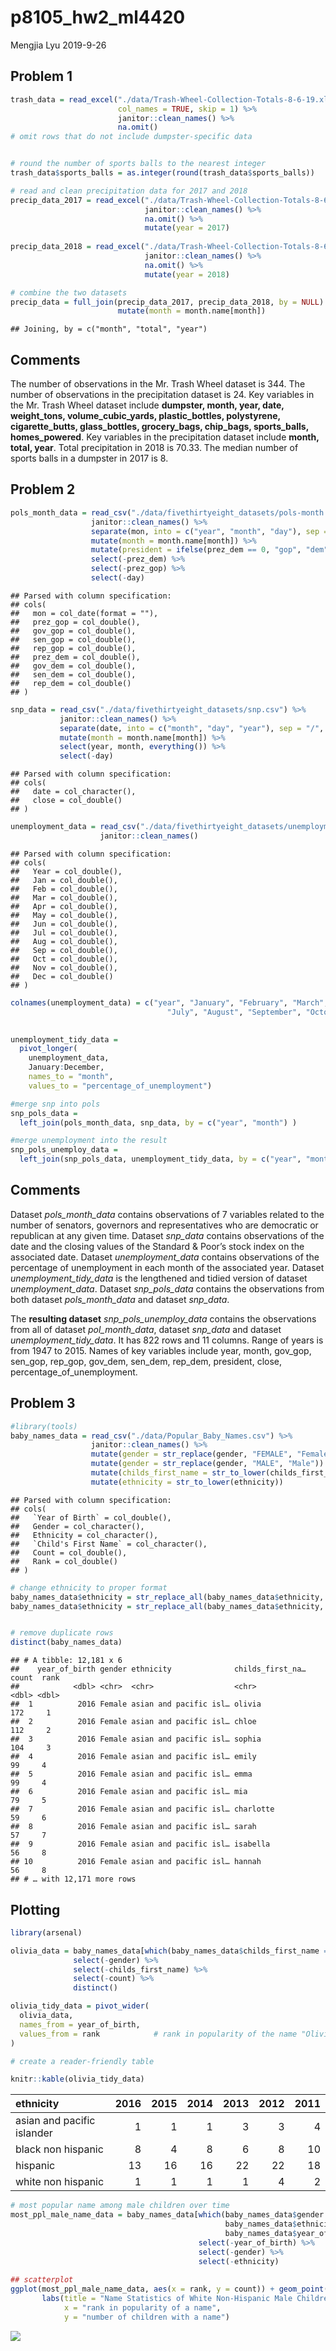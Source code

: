 p8105\_hw2\_ml4420
================
Mengjia Lyu
2019-9-26

## Problem 1

``` r
trash_data = read_excel("./data/Trash-Wheel-Collection-Totals-8-6-19.xlsx", sheet = "Mr. Trash Wheel", range = cell_cols("A:N"), 
                        col_names = TRUE, skip = 1) %>%
                        janitor::clean_names() %>%
                        na.omit()
# omit rows that do not include dumpster-specific data


# round the number of sports balls to the nearest integer
trash_data$sports_balls = as.integer(round(trash_data$sports_balls))
```

``` r
# read and clean precipitation data for 2017 and 2018
precip_data_2017 = read_excel("./data/Trash-Wheel-Collection-Totals-8-6-19.xlsx", sheet = "2017 Precipitation", col_names = TRUE, skip = 1) %>%
                              janitor::clean_names() %>%
                              na.omit() %>%
                              mutate(year = 2017)
 
precip_data_2018 = read_excel("./data/Trash-Wheel-Collection-Totals-8-6-19.xlsx", sheet = "2018 Precipitation", col_names = TRUE, skip = 1) %>%
                              janitor::clean_names() %>%
                              na.omit() %>%
                              mutate(year = 2018)

# combine the two datasets
precip_data = full_join(precip_data_2017, precip_data_2018, by = NULL) %>%
                        mutate(month = month.name[month])
```

    ## Joining, by = c("month", "total", "year")

## Comments

The number of observations in the Mr. Trash Wheel dataset is 344. The
number of observations in the precipitation dataset is 24. Key variables
in the Mr. Trash Wheel dataset include **dumpster, month, year, date,
weight\_tons, volume\_cubic\_yards, plastic\_bottles, polystyrene,
cigarette\_butts, glass\_bottles, grocery\_bags, chip\_bags,
sports\_balls, homes\_powered**. Key variables in the precipitation
dataset include **month, total, year**. Total precipitation in 2018 is
70.33. The median number of sports balls in a dumpster in 2017 is
8.

## Problem 2

``` r
pols_month_data = read_csv("./data/fivethirtyeight_datasets/pols-month.csv") %>%
                  janitor::clean_names() %>%
                  separate(mon, into = c("year", "month", "day"), sep = "-", convert = TRUE) %>%    #break up mon into integer variables
                  mutate(month = month.name[month]) %>%                                             #replace month number with month name
                  mutate(president = ifelse(prez_dem == 0, "gop", "dem")) %>%                       #create new variable president
                  select(-prez_dem) %>%                                                             #remove prez_dem, prez_gop, day
                  select(-prez_gop) %>%
                  select(-day)
```

    ## Parsed with column specification:
    ## cols(
    ##   mon = col_date(format = ""),
    ##   prez_gop = col_double(),
    ##   gov_gop = col_double(),
    ##   sen_gop = col_double(),
    ##   rep_gop = col_double(),
    ##   prez_dem = col_double(),
    ##   gov_dem = col_double(),
    ##   sen_dem = col_double(),
    ##   rep_dem = col_double()
    ## )

``` r
snp_data = read_csv("./data/fivethirtyeight_datasets/snp.csv") %>%
           janitor::clean_names() %>%
           separate(date, into = c("month", "day", "year"), sep = "/", convert = TRUE) %>%          #arrange according to year and month
           mutate(month = month.name[month]) %>% 
           select(year, month, everything()) %>%
           select(-day)
```

    ## Parsed with column specification:
    ## cols(
    ##   date = col_character(),
    ##   close = col_double()
    ## )

``` r
unemployment_data = read_csv("./data/fivethirtyeight_datasets/unemployment.csv") %>%
                    janitor::clean_names() 
```

    ## Parsed with column specification:
    ## cols(
    ##   Year = col_double(),
    ##   Jan = col_double(),
    ##   Feb = col_double(),
    ##   Mar = col_double(),
    ##   Apr = col_double(),
    ##   May = col_double(),
    ##   Jun = col_double(),
    ##   Jul = col_double(),
    ##   Aug = col_double(),
    ##   Sep = col_double(),
    ##   Oct = col_double(),
    ##   Nov = col_double(),
    ##   Dec = col_double()
    ## )

``` r
colnames(unemployment_data) = c("year", "January", "February", "March", "April", "May", "June",
                                   "July", "August", "September", "October", "November", "December")

  
unemployment_tidy_data = 
  pivot_longer(
    unemployment_data,
    January:December,
    names_to = "month",
    values_to = "percentage_of_unemployment")

#merge snp into pols
snp_pols_data = 
  left_join(pols_month_data, snp_data, by = c("year", "month") )

#merge unemployment into the result
snp_pols_unemploy_data = 
  left_join(snp_pols_data, unemployment_tidy_data, by = c("year", "month"))
```

## Comments

Dataset *pols\_month\_data* contains observations of 7 variables related
to the number of senators, governors and representatives who are
democratic or republican at any given time. Dataset *snp\_data* contains
observations of the date and the closing values of the Standard & Poor’s
stock index on the associated date. Dataset *unemployment\_data*
contains observations of the percentage of unemployment in each month of
the associated year. Dataset *unemployment\_tidy\_data* is the
lengthened and tidied version of dataset *unemployment\_data*. Dataset
*snp\_pols\_data* contains the observations from both dataset
*pols\_month\_data* and dataset *snp\_data*.

The **resulting dataset** *snp\_pols\_unemploy\_data* contains the
observations from all of dataset *pol\_month\_data*, dataset *snp\_data*
and dataset *unemployment\_tidy\_data*. It has 822 rows and 11 columns.
Range of years is from 1947 to 2015. Names of key variables include
year, month, gov\_gop, sen\_gop, rep\_gop, gov\_dem, sen\_dem, rep\_dem,
president, close, percentage\_of\_unemployment.

## Problem 3

``` r
#library(tools)
baby_names_data = read_csv("./data/Popular_Baby_Names.csv") %>%
                  janitor::clean_names() %>%
                  mutate(gender = str_replace(gender, "FEMALE", "Female")) %>%
                  mutate(gender = str_replace(gender, "MALE", "Male")) %>%
                  mutate(childs_first_name = str_to_lower(childs_first_name)) %>%
                  mutate(ethnicity = str_to_lower(ethnicity))  
```

    ## Parsed with column specification:
    ## cols(
    ##   `Year of Birth` = col_double(),
    ##   Gender = col_character(),
    ##   Ethnicity = col_character(),
    ##   `Child's First Name` = col_character(),
    ##   Count = col_double(),
    ##   Rank = col_double()
    ## )

``` r
# change ethnicity to proper format
baby_names_data$ethnicity = str_replace_all(baby_names_data$ethnicity, "paci$", "pacific islander")
baby_names_data$ethnicity = str_replace_all(baby_names_data$ethnicity, "hisp$", "hispanic")


# remove duplicate rows
distinct(baby_names_data)                                                   
```

    ## # A tibble: 12,181 x 6
    ##    year_of_birth gender ethnicity              childs_first_na… count  rank
    ##            <dbl> <chr>  <chr>                  <chr>            <dbl> <dbl>
    ##  1          2016 Female asian and pacific isl… olivia             172     1
    ##  2          2016 Female asian and pacific isl… chloe              112     2
    ##  3          2016 Female asian and pacific isl… sophia             104     3
    ##  4          2016 Female asian and pacific isl… emily               99     4
    ##  5          2016 Female asian and pacific isl… emma                99     4
    ##  6          2016 Female asian and pacific isl… mia                 79     5
    ##  7          2016 Female asian and pacific isl… charlotte           59     6
    ##  8          2016 Female asian and pacific isl… sarah               57     7
    ##  9          2016 Female asian and pacific isl… isabella            56     8
    ## 10          2016 Female asian and pacific isl… hannah              56     8
    ## # … with 12,171 more rows

## Plotting

``` r
library(arsenal)

olivia_data = baby_names_data[which(baby_names_data$childs_first_name == "olivia"), ] %>%
              select(-gender) %>%
              select(-childs_first_name) %>%
              select(-count) %>%
              distinct()

olivia_tidy_data = pivot_wider(
  olivia_data,
  names_from = year_of_birth,
  values_from = rank            # rank in popularity of the name "Olivia" over time    
)

# create a reader-friendly table

knitr::kable(olivia_tidy_data)
```

| ethnicity                  | 2016 | 2015 | 2014 | 2013 | 2012 | 2011 |
| :------------------------- | ---: | ---: | ---: | ---: | ---: | ---: |
| asian and pacific islander |    1 |    1 |    1 |    3 |    3 |    4 |
| black non hispanic         |    8 |    4 |    8 |    6 |    8 |   10 |
| hispanic                   |   13 |   16 |   16 |   22 |   22 |   18 |
| white non hispanic         |    1 |    1 |    1 |    1 |    4 |    2 |

``` r
# most popular name among male children over time
most_ppl_male_name_data = baby_names_data[which(baby_names_data$gender == "Male" &
                                                baby_names_data$ethnicity == "white non hispanic" &
                                                baby_names_data$year_of_birth == 2016), ] %>%
                                          select(-year_of_birth) %>%
                                          select(-gender) %>%
                                          select(-ethnicity)
                                          
## scatterplot
ggplot(most_ppl_male_name_data, aes(x = rank, y = count)) + geom_point() + 
       labs(title = "Name Statistics of White Non-Hispanic Male Children Born in 2016",
            x = "rank in popularity of a name",
            y = "number of children with a name")
```

![](hw2_files/figure-gfm/unnamed-chunk-4-1.png)<!-- -->
